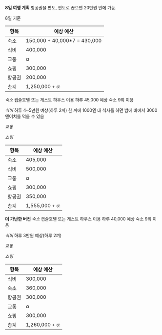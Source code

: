 **8일 여행 계획**
항공권을 편도, 편도로 끊으면 20만원 안에 가능.

8일 기준 

| 항목  | 예상 예산                         |
| --- | ----------------------------- |
| 숙소  | 150,000 + 40,000\*7 = 430,000 |
| 식비  | 400,000                       |
| 교통  | $\alpha$                      |
| 쇼핑  | 300,000                       |
| 항공권 | 200,000                       |
| 총계  | 1,250,000 + $\alpha$          |

*숙소*
캡슐호텔 또는 게스트 하우스 이용
하루 45,000 예상
숙소 9회 이용

*식비*
하루 4~5만원 예상(하루 2끼)
한 끼에 1000엔 대 식사를 하면 밤에 바에서 3000엔어치를 먹을 수 있음


*교통*

*쇼핑*

| 항목  | 예상 예산                |
| --- | -------------------- |
| 숙소  | 405,000              |
| 식비  | 500,000              |
| 교통  | $\alpha$             |
| 쇼핑  | 300,000              |
| 항공권 | 350,000              |
| 총계  | 1,555,000 + $\alpha$ |

**더 가난한 버전**
*숙소*
캡슐호텔 또는 게스트 하우스 이용
하루 40,000 예상
숙소 9회 이용

*식비*
하루 3만원 예상(하루 2끼)

*교통*

*쇼핑*

| 항목  | 예상 예산                |
| --- | -------------------- |
| 식비  | 300,000              |
| 숙소  | 360,000              |
| 항공권 | 300,000              |
| 교통  | $\alpha$             |
| 쇼핑  | 300,000              |
| 총계  | 1,260,000 + $\alpha$ |
